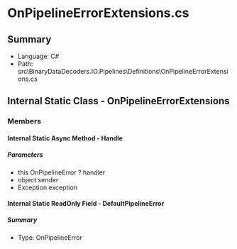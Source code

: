 ﻿# OnPipelineErrorExtensions.cs

## Summary

* Language: C#
* Path: src\BinaryDataDecoders.IO.Pipelines\Definitions\OnPipelineErrorExtensions.cs

## Internal Static Class - OnPipelineErrorExtensions

### Members

#### Internal Static Async Method - Handle

#####  Parameters

 - this OnPipelineError ? handler 
 - object sender 
 - Exception exception 

#### Internal Static ReadOnly Field - DefaultPipelineError

##### Summary

 * Type: OnPipelineError 

